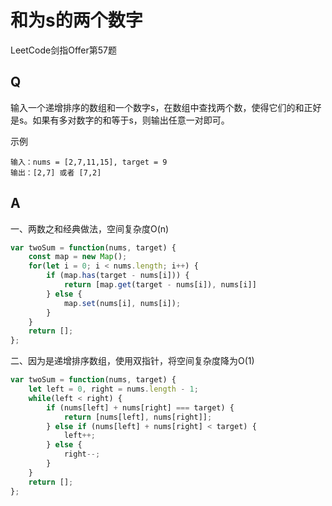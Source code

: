 # 和为s的两个数字
LeetCode剑指Offer第57题

## Q
输入一个递增排序的数组和一个数字s，在数组中查找两个数，使得它们的和正好是s。如果有多对数字的和等于s，则输出任意一对即可。

示例
```
输入：nums = [2,7,11,15], target = 9
输出：[2,7] 或者 [7,2]
```

## A
一、两数之和经典做法，空间复杂度O(n)
```javascript
var twoSum = function(nums, target) {
    const map = new Map();
    for(let i = 0; i < nums.length; i++) {
        if (map.has(target - nums[i])) {
            return [map.get(target - nums[i]), nums[i]]
        } else {
            map.set(nums[i], nums[i]);
        }
    }
    return [];
};
```

二、因为是递增排序数组，使用双指针，将空间复杂度降为O(1)
```javascript
var twoSum = function(nums, target) {
    let left = 0, right = nums.length - 1;
    while(left < right) {
        if (nums[left] + nums[right] === target) {
            return [nums[left], nums[right]];
        } else if (nums[left] + nums[right] < target) {
            left++;
        } else {
            right--;
        }
    }
    return [];
};
```
